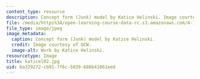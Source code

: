 ```yaml
---
content_type: resource
description: Concept form (Junk) model by Katice Helinski. Image courtesy of OCW.
file: /media/https%3A/open-learning-course-data-rc.s3.amazonaws.com/4-196-architecture-design-level-ii-cuba-studio-spring-2004/ba329272cb917f6c5039686b41061eed_katicel02.jpg
file_type: image/jpeg
image_metadata:
  caption: Concept form (Junk) model by Katice Helinski.
  credit: Image courtesy of OCW.
  image-alt: Work by Katice Helinski.
resourcetype: Image
title: katicel02.jpg
uid: ba329272-cb91-7f6c-5039-686b41061eed
---
```

